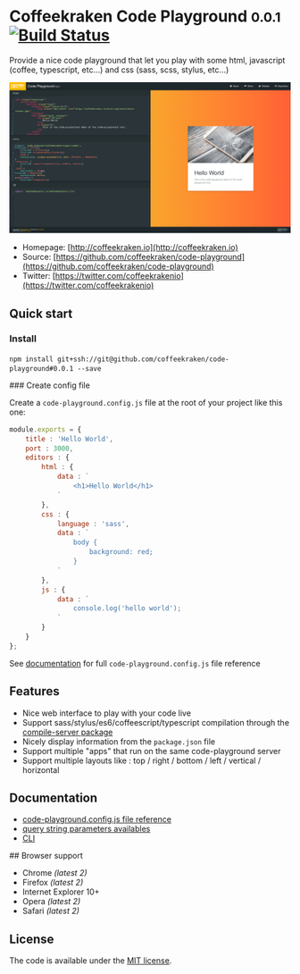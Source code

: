 # Coffeekraken Code Playground <small>0.0.1</small> [![Build Status](https://travis-ci.org/coffeekraken/code-playground.svg)](https://travis-ci.org/coffeekraken/code-playground)

Provide a nice code playground that let you play with some html, javascript (coffee, typescript, etc...) and css (sass, scss, stylus, etc...)


![Carpenter screenshot](.resources/code-playground-screenshot.png)


* Homepage: [http://coffeekraken.io](http://coffeekraken.io)
* Source: [https://github.com/coffeekraken/code-playground](https://github.com/coffeekraken/code-playground)
* Twitter: [https://twitter.com/coffeekrakenio](https://twitter.com/coffeekrakenio)

## Quick start

### Install

```npm install git+ssh://git@github.com/coffeekraken/code-playground#0.0.1 --save```

### Create config file

Create a ```code-playground.config.js``` file at the root of your project like this one:

```js
module.exports = {
	title : 'Hello World',
	port : 3000,
	editors : {
		html : {
			data : `
				<h1>Hello World</h1>
			`
		},
		css : {
			language : 'sass',
			data : `
				body {
					background: red;
				}
			`
		},
		js : {
			data : `
				console.log('hello world');
			`
		}
	}
};
```

See [documentation](doc/) for full ```code-playground.config.js``` file reference

## Features

- Nice web interface to play with your code live
- Support sass/stylus/es6/coffeescript/typescript compilation through the [compile-server package](https://github.com/coffeekraken/compile-server)
- Nicely display information from the ```package.json``` file
- Support multiple "apps" that run on the same code-playground server
- Support multiple layouts like : top / right / bottom / left / vertical / horizontal

## Documentation

- [code-playground.config.js file reference](doc/code-playground.config.md)
- [query string parameters availables](doc/query-string.md)
- [CLI](doc/cli.md)

## Browser support

* Chrome *(latest 2)*
* Firefox *(latest 2)*
* Internet Explorer 10+
* Opera *(latest 2)*
* Safari *(latest 2)*

## License

The code is available under the [MIT license](LICENSE.txt).
